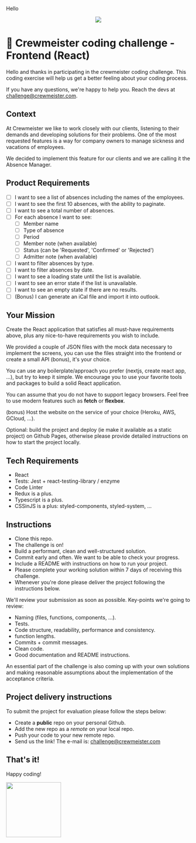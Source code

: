 Hello

<p align="center">
  <img src="https://crewmeister.com/images/logo_crewmeister_without_text.svg" />
</p>

# 🚀 Crewmeister coding challenge - Frontend (React)

Hello and thanks in participating in the crewmeister coding challenge. This coding exercise will help us get a better feeling about your coding process.

If you have any questions, we're happy to help you. Reach the devs at challenge@crewmeister.com.

## Context

At Crewmeister we like to work closely with our clients, listening to their demands and developing solutions for their problems. One of the most requested features is a way for company owners to manage sickness and vacations of employees.

We decided to implement this feature for our clients and we are calling it the Absence Manager.

## Product Requirements

- [ ] I want to see a list of absences including the names of the employees.
- [ ] I want to see the first 10 absences, with the ability to paginate.
- [ ] I want to see a total number of absences.
- [ ] For each absence I want to see:
  - [ ] Member name
  - [ ] Type of absence
  - [ ] Period
  - [ ] Member note (when available)
  - [ ] Status (can be 'Requested', 'Confirmed' or 'Rejected')
  - [ ] Admitter note (when available)
- [ ] I want to filter absences by type.
- [ ] I want to filter absences by date.
- [ ] I want to see a loading state until the list is available.
- [ ] I want to see an error state if the list is unavailable.
- [ ] I want to see an empty state if there are no results.
- [ ] (Bonus) I can generate an iCal file and import it into outlook.

## Your Mission

Create the React application that satisfies all must-have requirements above, plus any nice-to-have requirements you wish to include.

We provided a couple of JSON files with the mock data necessary to implement the screens, you can use the files straight into the frontend or create a small API (bonus), it's your choice.

You can use any boilerplate/approach you prefer (nextjs, create react app, ...), but try to keep it simple. We encourage you to use your favorite tools and packages to build a solid React application.

You can assume that you do not have to support legacy browsers. Feel free to use modern features such as **fetch** or **flexbox**.

(bonus) Host the website on the service of your choice (Heroku, AWS, GCloud, ...).

Optional: build the project and deploy (ie make it available as a static project) on Github Pages, otherwise please provide detailed instructions on how to start the project locally.

## Tech Requirements

- React
- Tests: Jest + react-testing-library / enzyme
- Code Linter
- Redux is a plus.
- Typescript is a plus.
- CSSinJS is a plus: styled-components, styled-system, ...

## Instructions

- Clone this repo.
- The challenge is on!
- Build a performant, clean and well-structured solution.
- Commit early and often. We want to be able to check your progress.
- Include a README with instructions on how to run your project.
- Please complete your working solution within 7 days of receiving this challenge.
- Whenever you're done please deliver the project following the instructions below.

We'll review your submission as soon as possible. Key-points we're going to review:

- Naming (files, functions, components, ...).
- Tests.
- Code structure, readability, performance and consistency.
- function lengths.
- Commits + commit messages.
- Clean code.
- Good documentation and README instructions.

An essential part of the challenge is also coming up with your own solutions and making reasonable assumptions about the implementation of the acceptance criteria.

## Project delivery instructions

To submit the project for evaluation please follow the steps below:

- Create a **public** repo on your personal Github.
- Add the new repo as a _remote_ on your local repo.
- Push your code to your new remote repo.
- Send us the link! The e-mail is: challenge@crewmeister.com

## That's it!

Happy coding!

<img src="https://user-images.githubusercontent.com/5693916/30273942-84252588-96fb-11e7-9420-5516b92cb1f7.gif" data-canonical-src="https://user-images.githubusercontent.com/5693916/30273942-84252588-96fb-11e7-9420-5516b92cb1f7.gif" width="150" height="150" />
